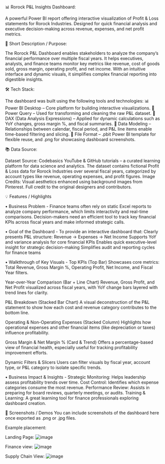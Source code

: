 📊 Rorock P&L Insights Dashboard:

A powerful Power BI report offering interactive visualization of Profit & Loss statements for Rorock Industries. Designed for quick financial analysis and executive decision-making across revenue, expenses, and net profit metrics.

📌 Short Description / Purpose:

The Rorock P&L Dashboard enables stakeholders to analyze the company’s financial performance over multiple fiscal years. It helps executives, analysts, and finance teams monitor key metrics like revenue, cost of goods sold, gross margin, operating profit, and net income. With an intuitive interface and dynamic visuals, it simplifies complex financial reporting into digestible insights.

🛠️ Tech Stack:

The dashboard was built using the following tools and technologies:
📊 Power BI Desktop – Core platform for building interactive visualizations.
📂 Power Query – Used for transforming and cleaning the raw P&L dataset.
🧠 DAX (Data Analysis Expressions) – Applied for dynamic calculations such as YoY changes, gross margin %, and fiscal summaries.
📝 Data Modeling – Relationships between calendar, fiscal period, and P&L line items enable time-based filtering and slicing.
📁 File Format – .pbit Power BI template for flexible reuse, and .png for showcasing dashboard screenshots.

📚 Data Source:

Dataset Source: Codebasics YouTube & GitHub tutorials – a curated learning platform for data science and analytics.
The dataset contains fictional Profit & Loss data for Rorock Industries over several fiscal years, categorized by account types like revenue, operating expenses, and profit figures.
Image Credits: Visual aesthetics enhanced using background images from Pinterest. Full credit to the original designers and contributors.

💡 Features / Highlights

• Business Problem -
Finance teams often rely on static Excel reports to analyze company performance, which limits interactivity and real-time comparisons. Decision-makers need an efficient tool to track key financial KPIs across fiscal years and make informed strategic calls.

• Goal of the Dashboard -
To provide an interactive dashboard that:
Clearly presents P&L structure: Revenue → Expenses → Net Income
Supports YoY and variance analysis for core financial KPIs
Enables quick executive-level insight for strategic decision-making
Simplifies audit and reporting cycles for finance teams

• Walkthrough of Key Visuals - 
Top KPIs (Top Bar)
Showcases core metrics: Total Revenue, Gross Margin %, Operating Profit, Net Income, and Fiscal Year filters.

Year-over-Year Comparison (Bar + Line Chart)
Revenue, Gross Profit, and Net Profit visualized across fiscal years, with YoY change bars layered with trend lines for clarity.

P&L Breakdown (Stacked Bar Chart)
A visual deconstruction of the P&L statement to show how each cost and revenue category contributes to the bottom line.

Operating & Non-Operating Expenses (Stacked Column)
Highlights how operational expenses and other financial items (like depreciation or taxes) influence profitability.

Gross Margin & Net Margin % (Card & Trend)
Offers a percentage-based view of financial health, especially useful for tracking profitability improvement efforts.

Dynamic Filters & Slicers
Users can filter visuals by fiscal year, account type, or P&L category to isolate specific trends.

• Business Impact & Insights - 
Strategic Monitoring: Helps leadership assess profitability trends over time.
Cost Control: Identifies which expense categories consume the most revenue.
Performance Review: Assists in preparing for board reviews, quarterly meetings, or audits.
Training & Learning: A great learning tool for finance professionals exploring dashboard creation.

📸 Screenshots / Demos
You can include screenshots of the dashboard here once exported as .png or .jpg files.

Example placement:

Landing Page:
![image](https://github.com/user-attachments/assets/a1b4f2a5-d60c-4e95-8042-69a6c13f00de)


Finance view:
![image](https://github.com/user-attachments/assets/8fe7777f-56c5-4fc7-9bd5-dea2fa844ac1)

Supply Chain View:
![image](https://github.com/user-attachments/assets/572a4b2f-d87b-4184-a60a-9c58ee5beb23)



